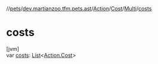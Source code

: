 //[pets](../../../../../index.md)/[dev.martianzoo.tfm.pets.ast](../../../index.md)/[Action](../../index.md)/[Cost](../index.md)/[Multi](index.md)/[costs](costs.md)

# costs

[jvm]\
var [costs](costs.md): [List](https://kotlinlang.org/api/latest/jvm/stdlib/kotlin.collections/-list/index.html)&lt;[Action.Cost](../index.md)&gt;
